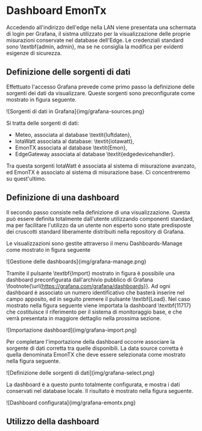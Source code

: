 # Dashboard EmonTx

Accedendo all'indirizzo dell'edge nella LAN viene presentata una schermata di login per Grafana, il sistma utilizzato per la visualizzazione delle proprie misurazioni conservate nel database dell'Edge. Le credenziali standard sono \textbf{admin, admin}, ma se ne consiglia la modifica per evidenti esigenze di sicurezza. 

## Definizione delle sorgenti di dati

Effettuato l'accesso Grafana prevede come primo passo la definizione delle sorgenti dei dati da visualizzare. Queste sorgenti sono preconfigurate come mostrato in figura seguente.

![Sorgenti di dati in Grafana]{img/grafana-sources.png}

Si tratta delle sorgenti di dati:
- Meteo, associata al database \textit{luftdaten},
- IotaWatt associata al database: \textit{iotawatt}, 
- EmonTX associata al database \textit{Emon}, 
- EdgeGateway associata al database \textit{edgedevicehandler}.

Tra questa sorgenti IotaWatt è associata al sistema di misurazione avanzato, ed EmonTX è associato al sistema di misurazione base. Ci concentreremo su quest'ultimo.

## Definizione di una dashboard

Il secondo passo consiste nella definizione di una visualizzazione. Questa può essere definita totalmente dall'utente utilizzando componenti standard, ma per facilitare l'utilizzo da un utente non esperto sono state predisposte dei cruscotti standard liberamente distribuiti nella repository di Grafana.

Le visualizzazioni sono gestite attraverso il menu Dashboards-Manage come mostrato in figura seguente

![Gestione delle dashboards]{img/grafana-manage.png} 

Tramite il pulsante \textbf{Import} mostrato in figura è possibile una dashboard preconfigurata dall'archivio pubblico di Grafana \footnote{\url{https://grafana.com/grafana/dashboards}}. Ad ogni dashboard è associato un numero identificativo che basterà inserire nel campo apposito, ed in seguito premere il pulsante \textbf{Load}. Nel caso mostrato nella figura seguente viene importata la dashboard \textbf{11717} che costituisce il riferimento per il sistema di monitoraggio base, e che verrà presentata in maggiore dettaglio nella prossima sezione. 

![Importazione dashboard]{img/grafana-import.png}

Per completare l'importazione della dashboard occorre associare la sorgente di dati corretta tra quelle disponibili. La data source corretta è quella denominata EmonTX che deve essere selezionata come mostrato nella figura seguente.

![Definizione delle sorgenti di dati]{img/grafana-select.png}

La dashboard è a questo punto totalmente configurata, e mostra i dati conservati nel database locale. Il risultato è mostrato nella figura seguente.

![Dashboard configurata]{img/grafana-emontx.png} 

## Utilizzo della dashboard

